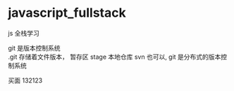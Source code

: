 # javascript_fullstack
js 全栈学习

git 是版本控制系统  
 .git 存储着文件版本， 暂存区 stage  本地仓库 
svn 也可以,
git 是分布式的版本控制系统

买面
132123